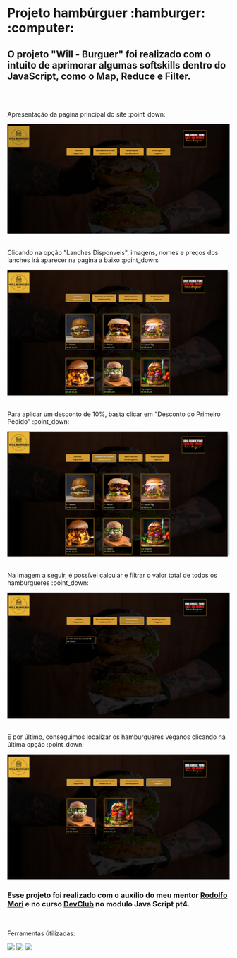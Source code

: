 <h1>Projeto hambúrguer :hamburger: :computer: </h1>

<h2>O projeto "Will - Burguer" foi realizado com o intuito de aprimorar algumas softskills dentro do JavaScript, como o Map, Reduce e Filter. </h2>
<br>
<br>
<p> Apresentação da pagina principal do site :point_down:</p>
<img src="https://raw.githubusercontent.com/Williancosta98/Hamburgueria/45ea013ef9db434e6bf5363d7602219454e89f99/img/main-website-image.PNG" alt="website-will-burguer">
<br>
<br>
<p>Clicando na opção "Lanches Disponveis", imagens, nomes e preços dos lanches irá aparecer na pagina a baixo :point_down:</p>
<img src="https://raw.githubusercontent.com/Williancosta98/Hamburgueria/45ea013ef9db434e6bf5363d7602219454e89f99/img/show-all-website-image.png" alt="website-will-burguer-show-all">
<br>
<br>
<p>Para aplicar um desconto de 10%, basta clicar em "Desconto do Primeiro Pedido" :point_down:</p>
<img src="https://raw.githubusercontent.com/Williancosta98/Hamburgueria/45ea013ef9db434e6bf5363d7602219454e89f99/img/discount-website-image.png" alt="website-will-burguer-discount">
<br>
<br>
<p>Na imagem a seguir, é possível calcular e filtrar o valor total de todos os hamburgueres :point_down:</p>
<img src="https://raw.githubusercontent.com/Williancosta98/Hamburgueria/45ea013ef9db434e6bf5363d7602219454e89f99/img/reduce-website-image.png" alt="website-will-burguer-reduce">
<br>
<br>
<p>E por último, conseguimos localizar os hamburgueres veganos clicando na última opção :point_down:</p>
<img src="https://raw.githubusercontent.com/Williancosta98/Hamburgueria/45ea013ef9db434e6bf5363d7602219454e89f99/img/filter-website-image.png" alt="website-will-burguer-filter">
<br>
<h3>Esse projeto foi realizado com o auxílio do meu mentor <a href="https://www.youtube.com/c/rodolfomori">Rodolfo Mori</a> e no curso <a href="https://aulas.devclub.com.br/courses">DevClub</a> no modulo Java Script pt4.</h3>
<br>
<p>Ferramentas útilizadas:</p>
<img src="https://img.shields.io/badge/HTML5-E34F26?style=for-the-badge&logo=html5&logoColor=white">
<img src="https://img.shields.io/badge/CSS3-1572B6?style=for-the-badge&logo=css3&logoColor=white">
<img src="https://img.shields.io/badge/JavaScript-F7DF1E?style=for-the-badge&logo=javascript&logoColor=black">
